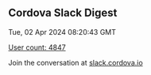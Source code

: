 ## Cordova Slack Digest
Tue, 02 Apr 2024 08:20:43 GMT

[User count: 4847](https://cordova.slack.com/)


Join the conversation at [slack.cordova.io](http://slack.cordova.io/)

